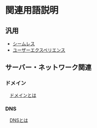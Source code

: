 # 関連用語説明

## 汎用

- [シームレス](https://e-words.jp/w/%E3%82%B7%E3%83%BC%E3%83%A0%E3%83%AC%E3%82%B9.html)  
- [ユーザーエクスペリエンス](https://service.shiftinc.jp/column/4748/)  

## サーバー・ネットワーク関連

### ドメイン

　[ドメインとは](https://www.onamae.com/clever/about/domain.html)  

### DNS

　[DNSとは](https://www.xdomain.ne.jp/column/about-dns/)
